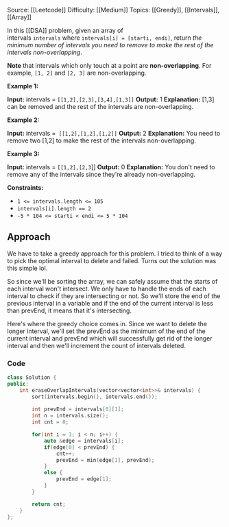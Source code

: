Source: [[Leetcode]]
Difficulty: [[Medium]]
Topics: [[Greedy]], [[Intervals]], [[Array]]

In this [[DSA]] problem, given an array of intervals `intervals` where `intervals[i] = [starti, endi]`, return _the minimum number of intervals you need to remove to make the rest of the intervals non-overlapping_.

**Note** that intervals which only touch at a point are **non-overlapping**. For example, `[1, 2]` and `[2, 3]` are non-overlapping.

**Example 1:**

**Input:** intervals = `[[1,2],[2,3],[3,4],[1,3]]`
**Output:** 1
**Explanation:** [1,3] can be removed and the rest of the intervals are non-overlapping.

**Example 2:**

**Input:** intervals =` [[1,2],[1,2],[1,2]]`
**Output:** 2
**Explanation:** You need to remove two [1,2] to make the rest of the intervals non-overlapping.

**Example 3:**

**Input:** intervals = `[[1,2],[2,3`]]
**Output:** 0
**Explanation:** You don't need to remove any of the intervals since they're already non-overlapping.

**Constraints:**

- `1 <= intervals.length <= 105`
- `intervals[i].length == 2`
- `-5 * 104 <= starti < endi <= 5 * 104`

## Approach
We have to take a greedy approach for this problem. I tried to think of a way to pick the optimal interval to delete and failed. Turns out the solution was this simple lol. 

So since we'll be sorting the array, we can safely assume that the starts of each interval won't intersect. We only have to handle the ends of each interval to check if they are intersecting or not. So we'll store the end of the previous interval in a variable and if the end of the current interval is less than prevEnd, it means that it's intersecting. 

Here's where the greedy choice comes in. Since we want to delete the longer interval, we'll set the prevEnd as the minimum of the end of the current interval and prevEnd which will successfully get rid of the longer interval and then we'll increment the count of intervals deleted.

### Code 
```cpp
class Solution {
public:
    int eraseOverlapIntervals(vector<vector<int>>& intervals) {
        sort(intervals.begin(), intervals.end());
        
        int prevEnd = intervals[0][1];
        int n = intervals.size();
        int cnt = 0;

        for(int i = 1; i < n; i++) {
            auto &edge = intervals[i];
            if(edge[0] < prevEnd) {
                cnt++;
                prevEnd = min(edge[1], prevEnd);
            }
            else {
                prevEnd = edge[1];
            }
        }

        return cnt;
    }
};
```